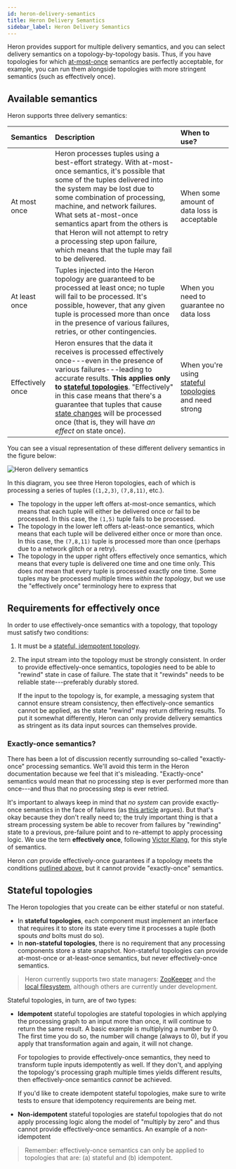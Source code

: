 ```yaml
---
id: heron-delivery-semantics
title: Heron Delivery Semantics
sidebar_label: Heron Delivery Semantics
---
```

<!--
    Licensed to the Apache Software Foundation (ASF) under one
    or more contributor license agreements.  See the NOTICE file
    distributed with this work for additional information
    regarding copyright ownership.  The ASF licenses this file
    to you under the Apache License, Version 2.0 (the
    "License"); you may not use this file except in compliance
    with the License.  You may obtain a copy of the License at
      http://www.apache.org/licenses/LICENSE-2.0
    Unless required by applicable law or agreed to in writing,
    software distributed under the License is distributed on an
    "AS IS" BASIS, WITHOUT WARRANTIES OR CONDITIONS OF ANY
    KIND, either express or implied.  See the License for the
    specific language governing permissions and limitations
    under the License.
-->

Heron provides support for multiple delivery semantics, and you can select delivery semantics on a topology-by-topology basis. Thus, if you have topologies for which [at-most-once](#available-semantics) semantics are perfectly acceptable, for example, you can run them alongside topologies with more stringent semantics (such as effectively once).

## Available semantics

Heron supports three delivery semantics:

Semantics | Description | When to use?
:---------|:------------|:------------
At most once | Heron processes tuples using a best-effort strategy. With at-most-once semantics, it's possible that some of the tuples delivered into the system may be lost due to some combination of processing, machine, and network failures. What sets at-most-once semantics apart from the others is that Heron will not attempt to retry a processing step upon failure, which means that the tuple may fail to be delivered. | When some amount of data loss is acceptable
At least once | Tuples injected into the Heron topology are guaranteed to be processed at least once; no tuple will fail to be processed. It's possible, however, that any given tuple is processed more than once in the presence of various failures, retries, or other contingencies. | When you need to guarantee no data loss
Effectively once | Heron ensures that the data it receives is processed effectively once---even in the presence of various failures---leading to accurate results. **This applies only to [stateful topologies](#stateful-topologies)**. "Effectively" in this case means that there's a guarantee that tuples that cause [state changes](#stateful-topologies) will be processed once (that is, they will have *an effect* on state once). | When you're using [stateful topologies](#stateful-processing) and need strong 

You can see a visual representation of these different delivery semantics in the figure below:

![Heron delivery semantics](https://www.lucidchart.com/publicSegments/view/f35df5fd-bfc1-4270-aad6-40766abae024/image.png)

In this diagram, you see three Heron topologies, each of which is processing a series of tuples (`(1,2,3)`, `(7,8,11)`, etc.).

* The topology in the upper left offers at-most-once semantics, which means that each tuple will either be delivered once or fail to be processed. In this case, the `(1,5)` tuple fails to be processed.
* The topology in the lower left offers at-least-once semantics, which means that each tuple will be delivered either once or more than once. In this case, the `(7,8,11)` tuple is processed more than once (perhaps due to a network glitch or a retry).
* The topology in the upper right offers effectively once semantics, which means that every tuple is delivered one time and one time only. This does *not* mean that every tuple is processed exactly one time. Some tuples may be processed multiple times *within the topology*, but we use the "effectively once" terminology here to express that

## Requirements for effectively once

In order to use effectively-once semantics with a topology, that topology must satisfy two conditions:

1. It must be a [stateful, idempotent topology](#stateful-topologies).
2. The input stream into the topology must be strongly consistent. In order to provide effectively-once semantics, topologies need to be able to "rewind" state in case of failure. The state that it "rewinds" needs to be reliable state---preferably durably stored.

    If the input to the topology is, for example, a messaging system that cannot ensure stream consistency, then effectively-once semantics cannot be applied, as the state "rewind" may return differing results. To put it somewhat differently, Heron can only provide delivery semantics as stringent as its data input sources can themselves provide.

### Exactly-once semantics?

There has been a lot of discussion recently surrounding so-called "exactly-once" processing semantics. We'll avoid this term in the Heron documentation because we feel that it's misleading. "Exactly-once" semantics would mean that no processing step is ever performed more than once---and thus that no processing step is ever retried.

It's important to always keep in mind that *no system* can provide exactly-once semantics in the face of failures (as [this article](http://bravenewgeek.com/you-cannot-have-exactly-once-delivery) argues). But that's okay because they don't really need to; the truly important thing is that a stream processing system be able to recover from failures by "rewinding" state to a previous, pre-failure point and to re-attempt to apply processing logic. We use the tern **effectively once**, following [Victor Klang](https://twitter.com/viktorklang/status/789036133434978304), for this style of semantics.

Heron *can* provide effectively-once guarantees if a topology meets the conditions [outlined above](#requirements-for-effectively-once), but it cannot provide "exactly-once" semantics.

## Stateful topologies

The Heron topologies that you create can be either stateful or non stateful.

* In **stateful topologies**, each component must implement an interface that requires it to store its state every time it processes a tuple (both spouts *and* bolts must do so).
* In **non-stateful topologies**, there is no requirement that any processing components store a state snapshot. Non-stateful topologies can provide at-most-once or at-least-once semantics, but never effectively-once semantics.

> Heron currently supports two state managers: [ZooKeeper](state-managers-zookeeper) and the [local filesystem](state-managers-local-fs), although others are currently under development.

Stateful topologies, in turn, are of two types:

* **Idempotent** stateful topologies are stateful topologies in which applying the processing graph to an input more than once, it will continue to return the same result. A basic example is multiplying a number by 0. The first time you do so, the number will change (always to 0), but if you apply that transformation again and again, it will not change.

    For topologies to provide effectively-once semantics, they need to transform tuple inputs idempotently as well. If they don't, and applying the topology's processing graph multiple times yields different results, then effectively-once semantics *cannot* be achieved.

    If you'd like to create idempotent stateful topologies, make sure to write tests to ensure that idempotency requirements are being met.
* **Non-idempotent** stateful topologies are stateful topologies that do not apply processing logic along the model of "multiply by zero" and thus cannot provide effectively-once semantics. An example of a non-idempotent

> Remember: effectively-once semantics can only be applied to topologies that are: (a) stateful and (b) idempotent.